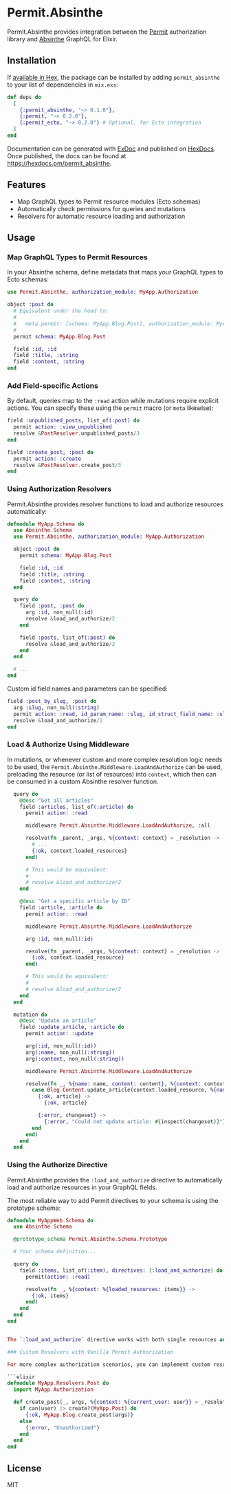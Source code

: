 # Permit.Absinthe

Permit.Absinthe provides integration between the [Permit](https://hexdocs.pm/permit) authorization library and [Absinthe](https://hexdocs.pm/absinthe) GraphQL for Elixir.

## Installation

If [available in Hex](https://hex.pm/docs/publish), the package can be installed
by adding `permit_absinthe` to your list of dependencies in `mix.exs`:

```elixir
def deps do
  [
    {:permit_absinthe, "~> 0.1.0"},
    {:permit, "~> 0.2.0"},
    {:permit_ecto, "~> 0.2.0"} # Optional, for Ecto integration
  ]
end
```

Documentation can be generated with [ExDoc](https://github.com/elixir-lang/ex_doc)
and published on [HexDocs](https://hexdocs.pm). Once published, the docs can
be found at <https://hexdocs.pm/permit_absinthe>.

## Features

- Map GraphQL types to Permit resource modules (Ecto schemas)
- Automatically check permissions for queries and mutations
- Resolvers for automatic resource loading and authorization

## Usage

### Map GraphQL Types to Permit Resources

In your Absinthe schema, define metadata that maps your GraphQL types to Ecto schemas:

```elixir
use Permit.Absinthe, authorization_module: MyApp.Authorization

object :post do
  # Equivalent under the hood to:
  #
  #   meta permit: [schema: MyApp.Blog.Post], authorization_module: MyApp.Authorization
  #
  permit schema: MyApp.Blog.Post

  field :id, :id
  field :title, :string
  field :content, :string
end
```

### Add Field-specific Actions

By default, queries map to the `:read` action while mutations require explicit actions. You can specify these using the `permit` macro (or `meta` likewise):

```elixir
field :unpublished_posts, list_of(:post) do
  permit action: :view_unpublished
  resolve &PostResolver.unpublished_posts/3
end

field :create_post, :post do
  permit action: :create
  resolve &PostResolver.create_post/3
end
```

### Using Authorization Resolvers

Permit.Absinthe provides resolver functions to load and authorize resources automatically:

```elixir
defmodule MyApp.Schema do
  use Absinthe.Schema
  use Permit.Absinthe, authorization_module: MyApp.Authorization

  object :post do
    permit schema: MyApp.Blog.Post

    field :id, :id
    field :title, :string
    field :content, :string
  end

  query do
    field :post, :post do
      arg :id, non_null(:id)
      resolve &load_and_authorize/2
    end

    field :posts, list_of(:post) do
      resolve &load_and_authorize/2
    end
  end

  # ...
end
```

Custom id field names and parameters can be specified:

```elixir
field :post_by_slug, :post do
  arg :slug, non_null(:string)
  permit action: :read, id_param_name: :slug, id_struct_field_name: :slug
  resolve &load_and_authorize/2
end
```

### Load & Authorize Using Middleware

In mutations, or whenever  custom and more complex resolution logic needs to be used, the `Permit.Absinthe.Middleware.LoadAndAuthorize` can be used, preloading the resource (or list of resources) into `context`, which then can be consumed in a custom Absinthe resolver function.

```elixir
  query do
    @desc "Get all articles"
    field :articles, list_of(:article) do
      permit action: :read

      middleware Permit.Absinthe.Middleware.LoadAndAuthorize, :all

      resolve(fn _parent, _args, %{context: context} = _resolution ->
        # ...
        {:ok, context.loaded_resources}
      end)

      # This would be equivalent:
      #
      # resolve &load_and_authorize/2
    end

    @desc "Get a specific article by ID"
    field :article, :article do
      permit action: :read

      middleware Permit.Absinthe.Middleware.LoadAndAuthorize

      arg :id, non_null(:id)

      resolve(fn _parent, _args, %{context: context} = _resolution ->
        {:ok, context.loaded_resource}
      end)

      # This would be equivalent:
      #
      # resolve &load_and_authorize/2
    end
  end

  mutation do
    @desc "Update an article"
    field :update_article, :article do
      permit action: :update

      arg(:id, non_null(:id))
      arg(:name, non_null(:string))
      arg(:content, non_null(:string))

      middleware Permit.Absinthe.Middleware.LoadAndAuthorize

      resolve(fn _, %{name: name, content: content}, %{context: context} ->
        case Blog.Content.update_article(context.loaded_resource, %{name: name, content: content}) do
          {:ok, article} ->
            {:ok, article}

          {:error, changeset} ->
            {:error, "Could not update article: #{inspect(changeset)}"}
        end
      end)
    end
  end
```

### Using the Authorize Directive


Permit.Absinthe provides the `:load_and_authorize` directive to automatically load and authorize resources in your GraphQL fields.

The most reliable way to add Permit directives to your schema is using the prototype schema:

```elixir
defmodule MyAppWeb.Schema do
  use Absinthe.Schema

  @prototype_schema Permit.Absinthe.Schema.Prototype

  # Your schema definition...

  query do
    field :items, list_of(:item), directives: [:load_and_authorize] do
      permit(action: :read)

      resolve(fn _, %{context: %{loaded_resources: items}} ->
        {:ok, items}
      end)
    end
  end
end


The `:load_and_authorize` directive works with both single resources and lists of resources, ensuring that only accessible items are returned to the client based on the permission rules defined in your authorization module.

### Custom Resolvers with Vanilla Permit Authorization

For more complex authorization scenarios, you can implement custom resolvers using vanilla Permit syntax:

```elixir
defmodule MyApp.Resolvers.Post do
  import MyApp.Authorization

  def create_post(_, args, %{context: %{current_user: user}} = _resolution) do
    if can(user) |> create?(MyApp.Post) do
      {:ok, MyApp.Blog.create_post(args)}
    else
      {:error, "Unauthorized"}
    end
  end
end
```

## License

MIT
```
